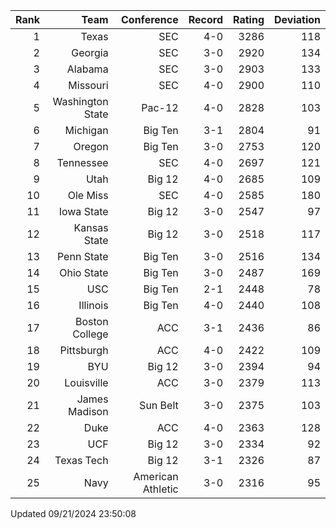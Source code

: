 | Rank  | Team                 | Conference           | Record   | Rating | Deviation |
| ---:  | ---:                 | ---:                 | ---:     | ---:   | ---:      |
| 1     | Texas                | SEC                  | 4-0      | 3286   | 118       |
| 2     | Georgia              | SEC                  | 3-0      | 2920   | 134       |
| 3     | Alabama              | SEC                  | 3-0      | 2903   | 133       |
| 4     | Missouri             | SEC                  | 4-0      | 2900   | 110       |
| 5     | Washington State     | Pac-12               | 4-0      | 2828   | 103       |
| 6     | Michigan             | Big Ten              | 3-1      | 2804   | 91        |
| 7     | Oregon               | Big Ten              | 3-0      | 2753   | 120       |
| 8     | Tennessee            | SEC                  | 4-0      | 2697   | 121       |
| 9     | Utah                 | Big 12               | 4-0      | 2685   | 109       |
| 10    | Ole Miss             | SEC                  | 4-0      | 2585   | 180       |
| 11    | Iowa State           | Big 12               | 3-0      | 2547   | 97        |
| 12    | Kansas State         | Big 12               | 3-0      | 2518   | 117       |
| 13    | Penn State           | Big Ten              | 3-0      | 2516   | 134       |
| 14    | Ohio State           | Big Ten              | 3-0      | 2487   | 169       |
| 15    | USC                  | Big Ten              | 2-1      | 2448   | 78        |
| 16    | Illinois             | Big Ten              | 4-0      | 2440   | 108       |
| 17    | Boston College       | ACC                  | 3-1      | 2436   | 86        |
| 18    | Pittsburgh           | ACC                  | 4-0      | 2422   | 109       |
| 19    | BYU                  | Big 12               | 3-0      | 2394   | 94        |
| 20    | Louisville           | ACC                  | 3-0      | 2379   | 113       |
| 21    | James Madison        | Sun Belt             | 3-0      | 2375   | 103       |
| 22    | Duke                 | ACC                  | 4-0      | 2363   | 128       |
| 23    | UCF                  | Big 12               | 3-0      | 2334   | 92        |
| 24    | Texas Tech           | Big 12               | 3-1      | 2326   | 87        |
| 25    | Navy                 | American Athletic    | 3-0      | 2316   | 95        |

Updated 09/21/2024 23:50:08
